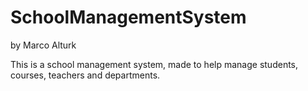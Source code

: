 # SchoolManagementSystem
by Marco Alturk

This is a school management system, made to help manage students, courses, teachers and departments.

